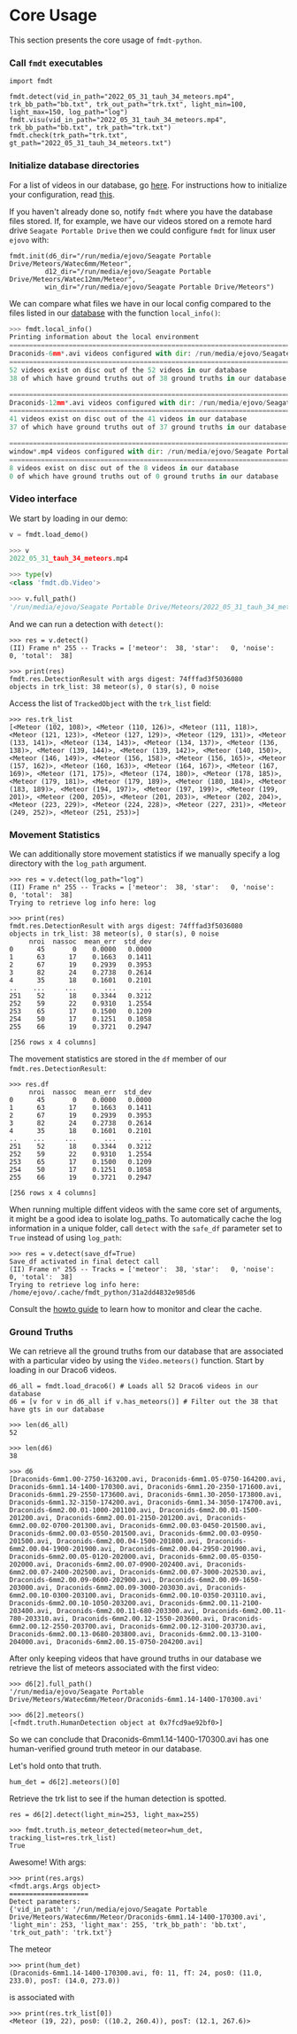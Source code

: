 # Core Usage

This section presents the core usage of `fmdt-python`.

### Call `fmdt` executables

```
import fmdt

fmdt.detect(vid_in_path="2022_05_31_tauh_34_meteors.mp4", trk_bb_path="bb.txt", trk_out_path="trk.txt", light_min=100, light_max=150, log_path="log")
fmdt.visu(vid_in_path="2022_05_31_tauh_34_meteors.mp4", trk_bb_path="bb.txt", trk_path="trk.txt")
fmdt.check(trk_path="trk.txt", gt_path="2022_05_31_tauh_34_meteors.txt")
```

### Initialize database directories

For a list of videos in our database, go [here](./explanation/video_database.md). For instructions how to initialize your configuration, read [this](./howto/0_initialization.md).

If you haven't already done so, notify `fmdt` where you have the database files stored. If, for example, we have our videos stored on a remote hard drive `Seagate Portable Drive` then we could configure `fmdt` for linux user `ejovo` with:

```
fmdt.init(d6_dir="/run/media/ejovo/Seagate Portable Drive/Meteors/Watec6mm/Meteor",
         d12_dir="/run/media/ejovo/Seagate Portable Drive/Meteors/Watec12mm/Meteor",
         win_dir="/run/media/ejovo/Seagate Portable Drive/Meteors")
```

We can compare what files we have in our local config compared to the files listed in our [database](./explanation/video_database.md) with the function `local_info()`:
```py
>>> fmdt.local_info()
Printing information about the local environment
================================================================================
Draconids-6mm*.avi videos configured with dir: /run/media/ejovo/Seagate Portable Drive/Meteors/Watec6mm/Meteor/
================================================================================
52 videos exist on disc out of the 52 videos in our database
38 of which have ground truths out of 38 ground truths in our database

================================================================================
Draconids-12mm*.avi videos configured with dir: /run/media/ejovo/Seagate Portable Drive/Meteors/Watec12mm/Meteor/
================================================================================
41 videos exist on disc out of the 41 videos in our database
37 of which have ground truths out of 37 ground truths in our database

================================================================================
window*.mp4 videos configured with dir: /run/media/ejovo/Seagate Portable Drive/Meteors/
================================================================================
8 videos exist on disc out of the 8 videos in our database
0 of which have ground truths out of 0 ground truths in our database
```

### Video interface

We start by loading in our demo:

```py
v = fmdt.load_demo()
```

```py
>>> v
2022_05_31_tauh_34_meteors.mp4

>>> type(v)
<class 'fmdt.db.Video'>

>>> v.full_path()
'/run/media/ejovo/Seagate Portable Drive/Meteors/2022_05_31_tauh_34_meteors.mp4'
```

And we can run a detection with `detect()`:

```
>>> res = v.detect()
(II) Frame n° 255 -- Tracks = ['meteor':  38, 'star':   0, 'noise':   0, 'total':  38]

>>> print(res)
fmdt.res.DetectionResult with args digest: 74fffad3f5036080
objects in trk_list: 38 meteor(s), 0 star(s), 0 noise
```

Access the list of `TrackedObject` with the `trk_list` field:

```
>>> res.trk_list
[<Meteor (102, 108)>, <Meteor (110, 126)>, <Meteor (111, 118)>, <Meteor (121, 123)>, <Meteor (127, 129)>, <Meteor (129, 131)>, <Meteor (133, 141)>, <Meteor (134, 143)>, <Meteor (134, 137)>, <Meteor (136, 138)>, <Meteor (139, 144)>, <Meteor (139, 142)>, <Meteor (140, 150)>, <Meteor (146, 149)>, <Meteor (156, 158)>, <Meteor (156, 165)>, <Meteor (157, 162)>, <Meteor (160, 163)>, <Meteor (164, 167)>, <Meteor (167, 169)>, <Meteor (171, 175)>, <Meteor (174, 180)>, <Meteor (178, 185)>, <Meteor (179, 181)>, <Meteor (179, 189)>, <Meteor (180, 184)>, <Meteor (183, 189)>, <Meteor (194, 197)>, <Meteor (197, 199)>, <Meteor (199, 201)>, <Meteor (200, 205)>, <Meteor (201, 203)>, <Meteor (202, 204)>, <Meteor (223, 229)>, <Meteor (224, 228)>, <Meteor (227, 231)>, <Meteor (249, 252)>, <Meteor (251, 253)>]
```

### Movement Statistics

We can additionally store movement statistics if we manually specify a log directory with the `log_path` argument.

```
>>> res = v.detect(log_path="log")
(II) Frame n° 255 -- Tracks = ['meteor':  38, 'star':   0, 'noise':   0, 'total':  38]
Trying to retrieve log info here: log

>>> print(res)
fmdt.res.DetectionResult with args digest: 74fffad3f5036080
objects in trk_list: 38 meteor(s), 0 star(s), 0 noise
     nroi  nassoc  mean_err  std_dev
0      45       0    0.0000   0.0000
1      63      17    0.1663   0.1411
2      67      19    0.2939   0.3953
3      82      24    0.2738   0.2614
4      35      18    0.1601   0.2101
..    ...     ...       ...      ...
251    52      18    0.3344   0.3212
252    59      22    0.9310   1.2554
253    65      17    0.1500   0.1209
254    50      17    0.1251   0.1058
255    66      19    0.3721   0.2947

[256 rows x 4 columns]
```

The movement statistics are stored in the `df` member of our `fmdt.res.DetectionResult`:

```
>>> res.df
     nroi  nassoc  mean_err  std_dev
0      45       0    0.0000   0.0000
1      63      17    0.1663   0.1411
2      67      19    0.2939   0.3953
3      82      24    0.2738   0.2614
4      35      18    0.1601   0.2101
..    ...     ...       ...      ...
251    52      18    0.3344   0.3212
252    59      22    0.9310   1.2554
253    65      17    0.1500   0.1209
254    50      17    0.1251   0.1058
255    66      19    0.3721   0.2947

[256 rows x 4 columns]
```

When running multiple diffent videos with the same core set of arguments, it might be a good idea to isolate log_paths. To automatically cache the log information in a unique folder, call `detect` with the `safe_df` parameter set to `True` instead of using `log_path`:

```
>>> res = v.detect(save_df=True)
Save_df activated in final detect call
(II) Frame n° 255 -- Tracks = ['meteor':  38, 'star':   0, 'noise':   0, 'total':  38]
Trying to retrieve log info here: /home/ejovo/.cache/fmdt_python/31a2dd4832e985d6
```

Consult the [howto guide](./howto/4_use_the_cache.md) to learn how to monitor and clear the cache.

### Ground Truths

We can retrieve all the ground truths from our database that are associated with a particular video by using the `Video.meteors()` function. Start by loading in our Draco6 videos.

```
d6_all = fmdt.load_draco6() # Loads all 52 Draco6 videos in our database
d6 = [v for v in d6_all if v.has_meteors()] # Filter out the 38 that have gts in our database
```

```
>>> len(d6_all)
52

>>> len(d6)
38

>>> d6
[Draconids-6mm1.00-2750-163200.avi, Draconids-6mm1.05-0750-164200.avi, Draconids-6mm1.14-1400-170300.avi, Draconids-6mm1.20-2350-171600.avi, Draconids-6mm1.29-2550-173600.avi, Draconids-6mm1.30-2050-173800.avi, Draconids-6mm1.32-3150-174200.avi, Draconids-6mm1.34-3050-174700.avi, Draconids-6mm2.00.01-1000-201100.avi, Draconids-6mm2.00.01-1500-201200.avi, Draconids-6mm2.00.01-2150-201200.avi, Draconids-6mm2.00.02-0700-201300.avi, Draconids-6mm2.00.03-0450-201500.avi, Draconids-6mm2.00.03-0550-201500.avi, Draconids-6mm2.00.03-0950-201500.avi, Draconids-6mm2.00.04-1500-201800.avi, Draconids-6mm2.00.04-1900-201900.avi, Draconids-6mm2.00.04-2950-201900.avi, Draconids-6mm2.00.05-0120-202000.avi, Draconids-6mm2.00.05-0350-202000.avi, Draconids-6mm2.00.07-0900-202400.avi, Draconids-6mm2.00.07-2400-202500.avi, Draconids-6mm2.00.07-3000-202530.avi, Draconids-6mm2.00.09-0600-202900.avi, Draconids-6mm2.00.09-1650-203000.avi, Draconids-6mm2.00.09-3000-203030.avi, Draconids-6mm2.00.10-0300-203100.avi, Draconids-6mm2.00.10-0350-203110.avi, Draconids-6mm2.00.10-1050-203200.avi, Draconids-6mm2.00.11-2100-203400.avi, Draconids-6mm2.00.11-680-203300.avi, Draconids-6mm2.00.11-780-203310.avi, Draconids-6mm2.00.12-1550-203600.avi, Draconids-6mm2.00.12-2550-203700.avi, Draconids-6mm2.00.12-3100-203730.avi, Draconids-6mm2.00.13-0680-203800.avi, Draconids-6mm2.00.13-3100-204000.avi, Draconids-6mm2.00.15-0750-204200.avi]
```

After only keeping videos that have ground truths in our database we retrieve the list of meteors associated with the first video:

```
>>> d6[2].full_path()
'/run/media/ejovo/Seagate Portable Drive/Meteors/Watec6mm/Meteor/Draconids-6mm1.14-1400-170300.avi'

>>> d6[2].meteors()
[<fmdt.truth.HumanDetection object at 0x7fcd9ae92bf0>]
```

So we can conclude that Draconids-6mm1.14-1400-170300.avi has one human-verified ground truth meteor 
in our database.

Let's hold onto that truth.

```
hum_det = d6[2].meteors()[0]
```

Retrieve the trk list to see if the human detection is spotted.

```
res = d6[2].detect(light_min=253, light_max=255)

>>> fmdt.truth.is_meteor_detected(meteor=hum_det, tracking_list=res.trk_list)
True
```

Awesome! With args:

```
>>> print(res.args)
<fmdt.args.Args object>
====================
Detect parameters: 
{'vid_in_path': '/run/media/ejovo/Seagate Portable Drive/Meteors/Watec6mm/Meteor/Draconids-6mm1.14-1400-170300.avi', 'light_min': 253, 'light_max': 255, 'trk_bb_path': 'bb.txt', 'trk_out_path': 'trk.txt'}
```

The meteor
```
>>> print(hum_det)
(Draconids-6mm1.14-1400-170300.avi, f0: 11, fT: 24, pos0: (11.0, 233.0), posT: (14.0, 273.0))
```

is associated with 

```
>>> print(res.trk_list[0])
<Meteor (19, 22), pos0: ((10.2, 260.4)), posT: (12.1, 267.6)>
```